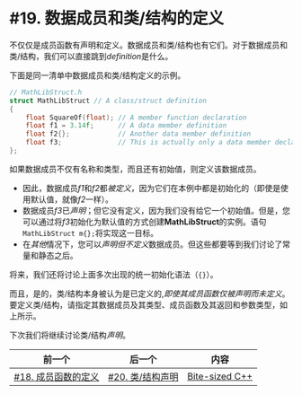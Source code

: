 # #19. 数据成员和类/结构的定义

不仅仅是成员函数有声明和定义。数据成员和类/结构也有它们。对于数据成员和类/结构，我们可以直接跳到*definition*是什么。

下面是同一清单中数据成员和类/结构定义的示例。

```cpp
// MathLibStruct.h
struct MathLibStruct // A class/struct definition
{
    float SquareOf(float); // A member function declaration
    float f1 = 3.14f;      // A data member definition
    float f2{};            // Another data member definition
    float f3;              // This is actually only a data member declaration
};
```

如果数据成员不仅有名称和类型，而且还有初始值，则定义该数据成员。

* 因此，数据成员*f1*和*f2*都*被定义*，因为它们在本例中都是初始化的（即使是使用默认值，就像*f2*一样）。
* 数据成员*f3*已*声明*；但它没有定义，因为我们没有给它一个初始值。但是，您可以通过将*f3*初始化为默认值的方式创建**MathLibStruct**的实例。语句`MathLibStruct m{};`将实现这一目标。
* 在*其他*情况下，您可以*声明但不定义*数据成员。但这些都要等到我们讨论了常量和静态之后。

将来，我们还将讨论上面多次出现的统一初始化语法（`{}`）。

而且，是的，类/结构本身被认为是已定义的,*即使其成员函数仅被声明而未定义*。要定义类/结构，请指定其数据成员及其类型、成员函数及其返回和参数类型，如上所示。

下次我们将继续讨论类/结构*声明*。

|前一个|后一个|内容|
|-|-|-|
|[#18. 成员函数的定义](018.md)|[#20. 类/结构声明](020.md)|[Bite-sized C++](../../README.md)|
